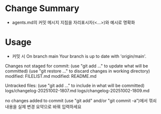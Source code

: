 # Change Summary
- agents.md의 커밋 메시지 지침을 자리표시자(<...>)와 예시로 명확화

# Usage
- 커밋 시 On branch main
Your branch is up to date with 'origin/main'.

Changes not staged for commit:
  (use "git add <file>..." to update what will be committed)
  (use "git restore <file>..." to discard changes in working directory)
	modified:   FILELIST.md
	modified:   README.md

Untracked files:
  (use "git add <file>..." to include in what will be committed)
	logs/changelog-20251002-1807.md
	logs/changelog-20251002-1809.md

no changes added to commit (use "git add" and/or "git commit -a")에서 꺾쇠 내용을 실제 변경 요약으로 바꿔 입력하세요
